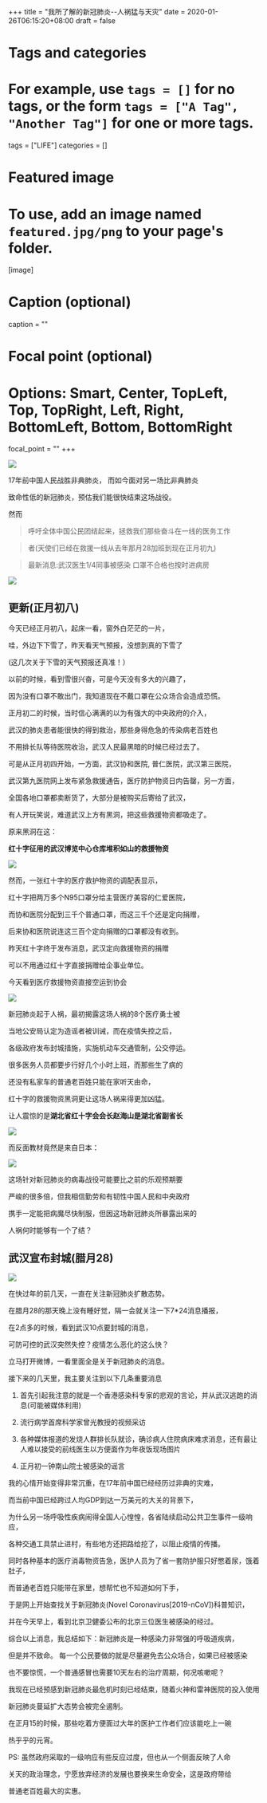 +++
title = "我所了解的新冠肺炎--人祸猛与天灾"
date = 2020-01-26T06:15:20+08:00
draft = false

# Tags and categories
# For example, use `tags = []` for no tags, or the form `tags = ["A Tag", "Another Tag"]` for one or more tags.
tags = ["LIFE"]
categories = []

# Featured image
# To use, add an image named `featured.jpg/png` to your page's folder. 
[image]
  # Caption (optional)
  caption = ""

  # Focal point (optional)
  # Options: Smart, Center, TopLeft, Top, TopRight, Left, Right, BottomLeft, Bottom, BottomRight
  focal_point = ""
+++

![](/img/post/Chinese-Programming-Language.jpeg)

17年前中国人民战胜非典肺炎， 而如今面对另一场比非典肺炎

致命性低的新冠肺炎，预估我们能很快结束这场战役。

然而

>呼吁全体中国公民团结起来，拯救我们那些奋斗在一线的医务工作

>者(天使们已经在救援一线从去年那月28加班到现在正月初九)

>最新消息:武汉医生1/4同事被感染 口罩不合格也按时进病房

![](/img/post/ncov-nurse.png)


## 更新(正月初八)

今天已经正月初八，起床一看，窗外白茫茫的一片，

哇，外边下下雪了，昨天看天气预报，没想到真的下雪了

(这几次关于下雪的天气预报还真准！）

以前的时候，看到雪很兴奋，可是今天没有多大的兴趣了，

因为没有口罩不敢出门，我知道现在不戴口罩在公众场合会造成恐慌。

正月初二的时候，当时信心满满的以为有强大的中央政府的介入，

武汉的肺炎患者能很快的得到救治，那些身得危急的传染病老百姓也

不用排长队等待医院收治，武汉人民最黑暗的时候已经过去了。

可是从正月初四开始，一方面，武汉协和医院, 普仁医院，武汉第三医院，

武汉第九医院网上发布紧急救援通告，医疗防护物资日内告罄，另一方面，

全国各地口罩都卖断货了，大部分是被购买后寄给了武汉，

有人开玩笑说，难道武汉上方有黑洞，把这些救援物资都吸走了。

原来黑洞在这：

**红十字征用的武汉博览中心仓库堆积如山的救援物资**

![](/img/post/xiao-fang.png)

然而，一张红十字的医疗救护物资的调配表显示，

红十字把两万多个N95口罩分给主营医疗美容的仁爱医院，

而协和医院分配到三千个普通口罩，而这三千个还是定向捐赠，

后来协和医院说连这三百个定向捐赠的口罩都没有收到。

昨天红十字终于发布消息，武汉定向救援物资的捐赠

可以不用通过红十字直接捐赠给企事业单位。

今天看到医疗救援物资直接空运到协会

![](/img/post/help-ncov.png)

新冠肺炎起于人祸，最初揭露这场人祸的8个医疗勇士被

当地公安局认定为造谣者被训诫，而在疫情失控之后，

各级政府发布封城措施，实施机动车交通管制，公交停运。

很多医务人员都要步行好几个小时上班，而那些生了病的

还没有私家车的普通老百姓只能在家听天由命，

红十字的救援物资黑洞更让这场人祸来得更加凶猛。

让人震惊的是**湖北省红十字会会长赵海山是湖北省副省长**

![](/img/post/red-cross.png)

而反面教材竟然是来自日本：

![](/img/post/ncov-japan.png)



这场针对新冠肺炎的病毒战役可能要比之前的乐观预期要

严峻的很多倍，但我相信勤劳和有韧性中国人民和中央政府

携手一定能把病魔尽快制服，但因这场新冠肺炎所暴露出来的

人祸何时能够有一个了结？


## 武汉宣布封城(腊月28)

![](/img/post/coronavirus-crisis-is-over.jpg)

在快过年的前几天，一直在关注新冠肺炎扩散态势。

在腊月28的那天晚上没有睡好觉，隔一会就关注一下7*24消息播报，

在2点多的时候，看到武汉10点要封城的消息，

可防可控的武汉突然失控？疫情怎么恶化的这么快？

立马打开微博，一看里面全是关于新冠肺炎的消息。

接下来的几天里，我主要关注到以下几条重要消息

1. 首先引起我注意的就是一个香港感染科专家的悲观的言论，并从武汉逃跑的消息(可能被媒体利用)

2. 流行病学首席科学家曾光教授的视频采访

3. 各种媒体报道的发烧人群排长队就诊，确诊病人住院病床难求消息，还有最让人难以接受的前线医生以方便面作为年夜饭现场图片

4. 正月初一钟南山院士被感染的谣言

我的心情开始变得非常沉重，在17年前中国已经经历过非典的灾难，

而当前中国已经跨过人均GDP到达一万美元的大关的背景下，

为什么另一场呼吸性疾病闹得全国人心惶惶，各省陆续启动公共卫生事件一级响应，

各种交通工具禁止进村，有些地方还把路给挖了，以阻止疫情的传播。

同时各种基本的医疗消毒物资告急，医护人员为了省一套防护服只好憋着尿，饿着肚子，

而普通老百姓只能带在家里，想帮忙也不知道如何下手，

于是网上开始查找关于新冠肺炎(Novel Coronavirus[2019-nCoV])科普知识，

并在今天早上，看到北京卫健委公布的北京三位医生被感染的经过。

综合以上消息，我总结如下：新冠肺炎是一种感染力非常强的呼吸道疾病，

但是并不致命。 每一个公民要做的就是尽量避免去公众场合，如果已经被感染

也不要惊慌，一个普通感冒也需要10天左右的治疗周期，何况咳嗽呢？

我现在已经预感到新冠肺炎最危机时刻已经结束，随着火神和雷神医院的投入使用

新冠肺炎蔓延扩大态势会被完全遏制。

在正月15的时候，那些吃着方便面过大年的医护工作者们应该能吃上一碗

热乎乎的元宵。

PS: 虽然政府采取的一级响应有些反应过度，但也从一个侧面反映了人命

关天的政治理念，宁愿放弃经济的发展也要换来生命安全，这是政府带给

普通老百姓最大的实惠。

